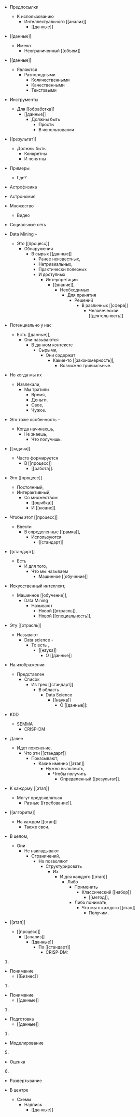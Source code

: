  * Предпосылки 
    * К использованию 
        * Интеллектуального [[анализ]] 
            * [[данные]]


 * [[данные]] 
    * Имеют 
        * Неограниченный [[объем]]

 * [[данные]] 
    * Являются 
        * Разнородными 
            * Количественными
            * Качественными
            * Текстовыми

 * Инструменты 
    * Для [[обработка]] 
        * [[данные]]
            * Должны быть 
                * Просты 
                * В использовании

 * [[результат]] 
    * Должны быть 
        * Конкретны 
        * И понятны


 * Примеры 
    * Где?

 * Астрофизика 
 * Астрономия

 * Множество 
    * Видео

 * Социальные сеть


 * Data Mining – 
    * Это [[процесс]] 
        * Обнаружения 
            * В сырых [[данные]] 
                * Ранее неизвестных, 
                * Нетривиальных, 
                * Практически полезных 
                * И доступных 
                    * Интерпретации 
                        * [[знание]], 
                            * Необходимых 
                                * Для принятия 
                                    * Решений 
                                        * В различных [[сфера]] 
                                            * Человеческой [[деятельность]].


 * Потенциально у нас 
    * Есть [[данные]], 
        * Они называются 
            * В данном контексте 
                * Сырыми, 
                    * Они содержат 
                        * Какие-то [[закономерность]], 
                            * Возможно тривиальные.

 * Но когда мы их 
    * Извлекали, 
        * Мы тратили 
            * Время, 
            * Деньги, 
            * Свое, 
            * Чужое. 
 * Это тоже особенность – 
    * Когда начинаешь, 
        * Не знаешь, 
            * Что получишь.
                
 * [[задача]] 
    * Часто формируется 
        * В [[процесс]] 
            * [[работа]]. 
 * Это [[процесс]] 
    * Постоянный, 
    * Интерактивный, 
        * Со множеством 
            * [[ошибка]] 
            * И [[нюанс]].

 * Чтобы этот [[процесс]] 
    * Ввести 
        * В определенные [[рамка]], 
            * Используются 
                * [[стандарт]]


 * [[стандарт]] 
    * Есть 
        * И для того, 
            * Что мы называем 
                * Машинное [[обучение]]


 * Искусственный интеллект, 
    * Машинное [[обучение]], 
        * Data Mining 
            * Называют 
                * Новой [[отрасль]], 
                * Новой [[специальность]],

 * Эту [[отрасль]] 
    * Называют 
        * Data science - 
            * То есть , 
                * [[наука]] 
                    * О [[данные]]


 * На изображении 
    * Представлен 
        * Список 
            * Из трех [[стандарт]] 
                * В область 
                    * Data Science 
                        * [[наука]] 
                            * О [[данные]]:


 * KDD
    * SEMMA
        * CRISP-DM


 * Далее 
    * Идет пояснение, 
        * Что эти [[стандарт]] 
            * Показывают, 
                * Какие именно [[этап]] 
                    * Нужно выполнить, 
                        * Чтобы получить 
                            * Определенный [[результат]]. 
 * К каждому [[этап]] 
    * Могут предъявляться 
        * Разные [[требование]]. 
 * [[алгоритм]] 
    * На каждом [[этап]] 
        * Также свои. 
 * В целом, 
    * Они 
        * Не накладывают 
            * Ограничений, 
                * Но позволяют 
                    * Структурировать 
                        * Их 
                            * И для каждого [[этап]] 
                                * Либо 
                                    * Применить 
                                        * Классический [[набор]] 
                                            * [[метод]], 
                                    * Либо понимать, 
                                        * Что мы с каждого [[этап]] 
                                            * Получим.


 * [[этап]]
    * [[процесс]]
        * [[анализ]] 
            * [[данные]] 
                * По [[стандарт]]
                    * CRISP-DM:

1. 
 * Понимание 
    * [[Бизнес]]
1. 
 * Понимание 
    * [[данные]]
1. 
 * Подготовка 
    * [[данные]]
1. 
 * Моделирование
5. 
 * Оценка
6. 
 * Развертывание


 * В центре 
    * Схемы 
        * Надпись 
            * [[данные]]
